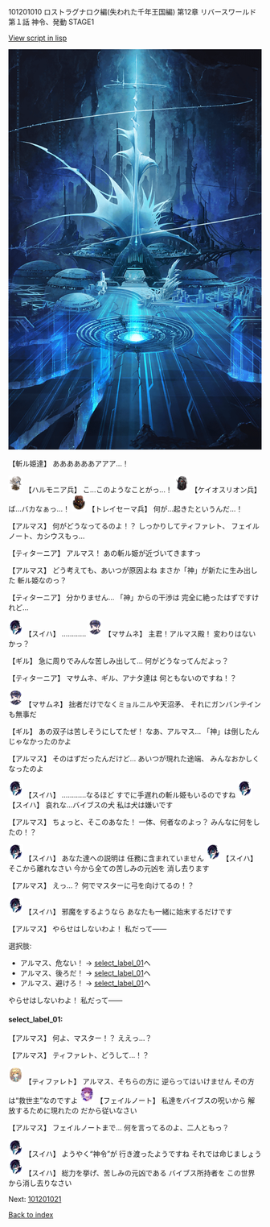 101201010 ロストラグナロク編(失われた千年王国編) 第12章 リバースワールド 第１話 神令、発動 STAGE1

[View script in lisp](../scripts/101201010.txt)

![profound_nolight.png](../images/backgrounds/profound_nolight.png)

【斬ル姫達】
ああああああアアア…！

<img src="../images/units/3810001.png" alt="3810001.png" height="34"/>
【ハルモニア兵】
こ…このようなことがっ…！

<img src="../images/units/3820001.png" alt="3820001.png" height="34"/>
【ケイオスリオン兵】
ば…バカなぁっ…！

<img src="../images/units/3830001.png" alt="3830001.png" height="34"/>
【トレイセーマ兵】
何が…起きたというんだ…！

【アルマス】
何がどうなってるのよ！？
しっかりしてティファレト、
フェイルノート、カシウスもっ…

【ティターニア】
アルマス！
あの斬ル姫が近づいてきますっ

【アルマス】
どう考えても、あいつが原因よね
まさか「神」が新たに生み出した
斬ル姫なのっ？

【ティターニア】
分かりません…
「神」からの干渉は
完全に絶ったはずですけれど…

<img src="../images/units/3401719.png" alt="3401719.png" height="34"/>
【スイハ】
…………

<img src="../images/units/3100111.png" alt="3100111.png" height="34"/>
【マサムネ】
主君！アルマス殿！
変わりはないかっ？

【ギル】
急に周りでみんな苦しみ出して…
何がどうなってんだよっ？

【ティターニア】
マサムネ、ギル、アナタ達は
何ともないのですね！？

<img src="../images/units/3100111.png" alt="3100111.png" height="34"/>
【マサムネ】
拙者だけでなくミョルニルや天沼矛、
それにガンバンテインも無事だ

【ギル】
あの双子は苦しそうにしてたぜ！
なあ、アルマス…
「神」は倒したんじゃなかったのかよ

【アルマス】
そのはずだったんだけど…
あいつが現れた途端、
みんなおかしくなったのよ

<img src="../images/units/3401719.png" alt="3401719.png" height="34"/>
【スイハ】
…………なるほど
すでに手遅れの斬ル姫もいるのですね

<img src="../images/units/3401719.png" alt="3401719.png" height="34"/>
【スイハ】
哀れな…バイブスの犬
私は犬は嫌いです

【アルマス】
ちょっと、そこのあなた！
一体、何者なのよっ？
みんなに何をしたの！？

<img src="../images/units/3401719.png" alt="3401719.png" height="34"/>
【スイハ】
あなた達への説明は
任務に含まれていません

<img src="../images/units/3401719.png" alt="3401719.png" height="34"/>
【スイハ】
そこから離れなさい
今から全ての苦しみの元凶を
消し去ります

【アルマス】
えっ…？
何でマスターに弓を向けてるの！？

<img src="../images/units/3401719.png" alt="3401719.png" height="34"/>
【スイハ】
邪魔をするようなら
あなたも一緒に始末するだけです

【アルマス】
やらせはしないわよ！
私だって――

選択肢:
- アルマス、危ない！ → [select_label_01](#select_label_01)へ
- アルマス、後ろだ！ → [select_label_01](#select_label_01)へ
- アルマス、避けろ！ → [select_label_01](#select_label_01)へ

やらせはしないわよ！
私だって――

#### select_label_01:

【アルマス】
何よ、マスター！？
ええっ…？

【アルマス】
ティファレト、どうして…！？

<img src="../images/units/3503211.png" alt="3503211.png" height="34"/>
【ティファレト】
アルマス、そちらの方に
逆らってはいけません
その方は“救世主”なのですよ

<img src="../images/units/3401911.png" alt="3401911.png" height="34"/>
【フェイルノート】
私達をバイブスの呪いから
解放するために現れたの
だから従いなさい

【アルマス】
フェイルノートまで…
何を言ってるのよ、二人ともっ？

<img src="../images/units/3401719.png" alt="3401719.png" height="34"/>
【スイハ】
ようやく“神令”が
行き渡ったようですね
それでは命じましょう

<img src="../images/units/3401719.png" alt="3401719.png" height="34"/>
【スイハ】
総力を挙げ、苦しみの元凶である
バイブス所持者を
この世界から消し去りなさい

Next: [101201021](101201021.md)

[Back to index](index.md)
